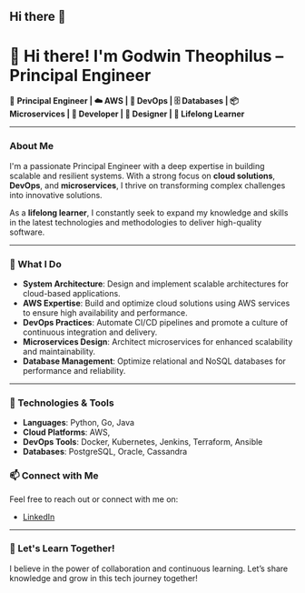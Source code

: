 ## Hi there 👋

<!--
**godwintheophilus-github/godwintheophilus-github** is a ✨ _special_ ✨ repository because its `README.md` (this file) appears on your GitHub profile.

Here are some ideas to get you started:

- 🔭 I’m currently working on ...
- 🌱 I’m currently learning ...
- 👯 I’m looking to collaborate on ...
- 🤔 I’m looking for help with ...
- 💬 Ask me about ...
- 📫 How to reach me: ...
- 😄 Pronouns: ...
- ⚡ Fun fact: ...
-->

# 👋 Hi there! I'm Godwin Theophilus – Principal Engineer

🚀 **Principal Engineer | ☁️ AWS | 🔧 DevOps | 🗄️ Databases | 📦 Microservices | 🚀 Developer | 🎨 Designer | 🌱 Lifelong Learner**

---

### About Me
I'm a passionate Principal Engineer with a deep expertise in building scalable and resilient systems. With a strong focus on **cloud solutions**, **DevOps**, and **microservices**, I thrive on transforming complex challenges into innovative solutions. 

As a **lifelong learner**, I constantly seek to expand my knowledge and skills in the latest technologies and methodologies to deliver high-quality software.

---

### 🚀 What I Do
- **System Architecture**: Design and implement scalable architectures for cloud-based applications.
- **AWS Expertise**: Build and optimize cloud solutions using AWS services to ensure high availability and performance.
- **DevOps Practices**: Automate CI/CD pipelines and promote a culture of continuous integration and delivery.
- **Microservices Design**: Architect microservices for enhanced scalability and maintainability.
- **Database Management**: Optimize relational and NoSQL databases for performance and reliability.

---

### 🔧 Technologies & Tools
- **Languages**: Python, Go, Java
- **Cloud Platforms**: AWS,
- **DevOps Tools**: Docker, Kubernetes, Jenkins, Terraform, Ansible
- **Databases**: PostgreSQL, Oracle, Cassandra


### 📫 Connect with Me
Feel free to reach out or connect with me on:

- [LinkedIn](https://www.linkedin.com/in/godwin-theophilus-b6ba6892/)

---

### 🌱 Let's Learn Together!
I believe in the power of collaboration and continuous learning. Let’s share knowledge and grow in this tech journey together!


